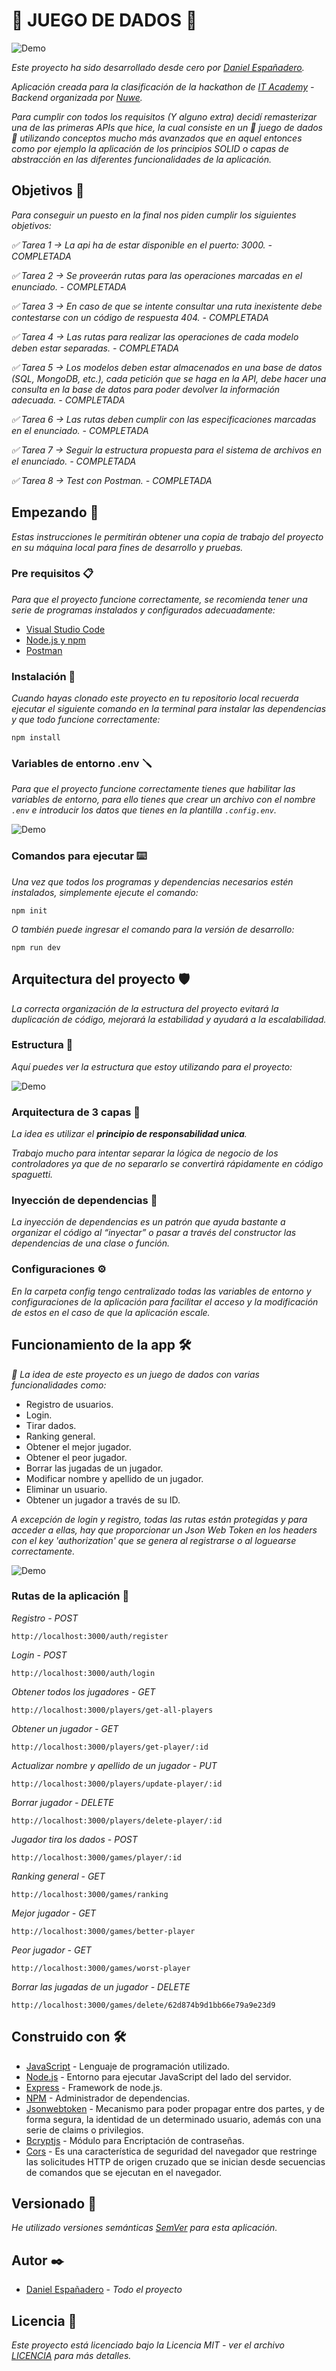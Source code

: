 # 🎲 JUEGO DE DADOS 🎲

![Demo](https://github.com/DanielEspanadero/hackathon-it-academy-backend/blob/main/docs/dices.jpeg)

_Este proyecto ha sido desarrollado desde cero por [Daniel Españadero](https://github.com/DanielEspanadero)._

_Aplicación creada para la clasificación de la hackathon de [IT Academy](https://cibernarium.barcelonactiva.cat/it-academy/inscripcio;jsessionid=14F45E43AC8E410DB388C1096FD21201) - Backend organizada por [Nuwe](https://nuwe.io/)._

_Para cumplir con todos los requisitos (Y alguno extra) decidí remasterizar una de las primeras APIs que hice, la cual consiste en un 🎲 juego de dados 🎲 utilizando conceptos mucho más avanzados que en aquel entonces como por ejemplo la aplicación de los principios SOLID o capas de abstracción en las diferentes funcionalidades de la aplicación._


## Objetivos 🎯

_Para conseguir un puesto en la final nos piden cumplir los siguientes objetivos:_

_✅ Tarea 1 → La api ha de estar disponible en el puerto: 3000. - COMPLETADA_

_✅ Tarea 2 → Se proveerán rutas para las operaciones marcadas en el enunciado. - COMPLETADA_

_✅ Tarea 3 → En caso de que se intente consultar una ruta inexistente debe contestarse con un código de respuesta 404. - COMPLETADA_

_✅ Tarea 4 → Las rutas para realizar las operaciones de cada modelo deben estar separadas. - COMPLETADA_

_✅ Tarea 5 → Los modelos deben estar almacenados en una base de datos (SQL, MongoDB, etc.), cada petición que se haga en la API, debe hacer una consulta en la base de datos para poder devolver la información adecuada. - COMPLETADA_

_✅ Tarea 6 → Las rutas deben cumplir con las especificaciones marcadas en el enunciado. - COMPLETADA_

_✅ Tarea 7 → Seguir la estructura propuesta para el sistema de archivos en el enunciado. - COMPLETADA_

_✅ Tarea 8 → Test con Postman. - COMPLETADA_


## Empezando 🚀

_Estas instrucciones le permitirán obtener una copia de trabajo del proyecto en su máquina local para fines de desarrollo y pruebas._


### Pre requisitos 📋

_Para que el proyecto funcione correctamente, se recomienda tener una serie de programas instalados y configurados adecuadamente:_
- [Visual Studio Code](https://code.visualstudio.com/download)
- [Node.js y npm](https://nodejs.org/es/)
- [Postman](https://www.postman.com/)


### Instalación 🔧

_Cuando hayas clonado este proyecto en tu repositorio local recuerda ejecutar el siguiente comando en la terminal para instalar las dependencias y que todo funcione correctamente:_
```
npm install
```


### Variables de entorno .env 🪛

_Para que el proyecto funcione correctamente tienes que habilitar las variables de entorno, para ello tienes que crear un archivo con el nombre `.env` e introducir los datos que tienes en la plantilla `.config.env`._

![Demo](https://github.com/DanielEspanadero/hackathon-it-academy-backend/blob/main/docs/01.png)

### Comandos para ejecutar ⌨️

_Una vez que todos los programas y dependencias necesarios estén instalados, simplemente ejecute el comando:_
```
npm init
```
_O también puede ingresar el comando para la versión de desarrollo:_
```
npm run dev
```

## Arquitectura del proyecto 🛡

_La correcta organización de la estructura del proyecto evitará la duplicación de código, mejorará la estabilidad y ayudará a la escalabilidad._

### Estructura 🏢

_Aquí puedes ver la estructura que estoy utilizando para el proyecto:_

![Demo](https://github.com/DanielEspanadero/hackathon-it-academy-backend/blob/main/docs/02.png)

### Arquitectura de 3 capas 🥪

_La idea es utilizar el **principio de responsabilidad unica**._

_Trabajo mucho para intentar separar la lógica de negocio de los controladores ya que de no separarlo se convertirá rápidamente en código spaguetti._

### Inyección de dependencias 💉

_La inyección de dependencias es un patrón que ayuda bastante a organizar el código al “inyectar” o pasar a través del constructor las dependencias de una clase o función._

### Configuraciones ⚙️

_En la carpeta config tengo centralizado todas las variables de entorno y configuraciones de la aplicación para facilitar el acceso y la modificación de estos en el caso de que la aplicación escale._


## Funcionamiento de la app 🛠

_🎲 La idea de este proyecto es un juego de dados con varias funcionalidades como:_

 - Registro de usuarios.
 - Login.
 - Tirar dados.
 - Ranking general.
 - Obtener el mejor jugador.
 - Obtener el peor jugador.
 - Borrar las jugadas de un jugador.
 - Modificar nombre y apellido de un jugador.
 - Eliminar un usuario.
 - Obtener un jugador a través de su ID.

_A excepción de login y registro, todas las rutas están protegidas y para acceder a ellas, hay que proporcionar un Json Web Token en los headers con el key 'authorization' que se genera al registrarse o al loguearse correctamente._

![Demo](https://github.com/DanielEspanadero/hackathon-it-academy-backend/blob/main/docs/03.png)

### Rutas de la aplicación 🚏

_Registro - POST_
```
http://localhost:3000/auth/register
```
_Login - POST_
```
http://localhost:3000/auth/login
```
_Obtener todos los jugadores - GET_
```
http://localhost:3000/players/get-all-players
```
_Obtener un jugador - GET_
```
http://localhost:3000/players/get-player/:id
```
_Actualizar nombre y apellido de un jugador - PUT_
```
http://localhost:3000/players/update-player/:id
```
_Borrar jugador - DELETE_
```
http://localhost:3000/players/delete-player/:id
```
_Jugador tira los dados - POST_
```
http://localhost:3000/games/player/:id
```
_Ranking general - GET_
```
http://localhost:3000/games/ranking
```
_Mejor jugador - GET_
```
http://localhost:3000/games/better-player
```
_Peor jugador - GET_
```
http://localhost:3000/games/worst-player
```
_Borrar las jugadas de un jugador - DELETE_
```
http://localhost:3000/games/delete/62d874b9d1bb66e79a9e23d9
```


## Construido con 🛠️

* [JavaScript](https://developer.mozilla.org/es/docs/Web/JavaScript) - Lenguaje de programación utilizado.
* [Node.js](https://nodejs.org/es/docs/) - Entorno para ejecutar JavaScript del lado del servidor.
* [Express](https://www.npmjs.com/package/express) - Framework de node.js.
* [NPM](https://www.npmjs.com/) - Administrador de dependencias.
* [Jsonwebtoken](https://www.npmjs.com/package/jsonwebtoken) - Mecanismo para poder propagar entre dos partes, y de forma segura, la identidad de un determinado usuario, además con una serie de claims o privilegios.
* [Bcryptjs](https://www.npmjs.com/package/bcryptjs) - Módulo para Encriptación de contraseñas.
* [Cors](https://www.npmjs.com/package/cors) - Es una característica de seguridad del navegador que restringe las solicitudes HTTP de origen cruzado que se inician desde secuencias de comandos que se ejecutan en el navegador.


## Versionado 📌

_He utilizado versiones semánticas [SemVer](http://semver.org/) para esta aplicación._


## Autor ✒️

* [Daniel Españadero](https://github.com/DanielEspanadero) - *Todo el proyecto*


## Licencia 📄

_Este proyecto está licenciado bajo la Licencia MIT - ver el archivo [LICENCIA](https://github.com/DanielEspanadero/hackathon-it-academy-backend/blob/main/LICENSE) para más detalles._